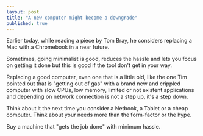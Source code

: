```yaml
---
layout: post
title: "A new computer might become a downgrade"
published: true
---
```


Earlier today, while reading a piece by Tom Bray, he considers replacing a Mac with a Chromebook in a near future.

Sometimes, going minimalist is good, reduces the hassle and lets you focus on getting it done but this is good if the tool don't get in your way.

Replacing a good computer, even one that is a little old, like the one Tim pointed out that is "getting out of gas" with a brand new and crippled computer with slow CPUs, low memory, limited or not existent applications and depending on network connection is not a step up, it's a step down.

Think about it the next time you consider a Netbook, a Tablet or a cheap computer. Think about your needs more than the form-factor or the hype. 

Buy a machine that "gets the job done" with minimum hassle.
